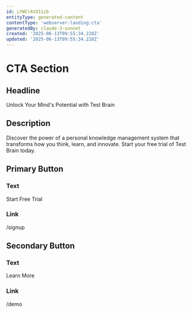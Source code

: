 ```yaml
---
id: LYWCrAtO11zb
entityType: generated-content
contentType: 'webserver:landing:cta'
generatedBy: claude-3-sonnet
created: '2025-06-13T09:55:34.228Z'
updated: '2025-06-13T09:55:34.228Z'
---
```

# CTA Section

## Headline
Unlock Your Mind's Potential with Test Brain

## Description
Discover the power of a personal knowledge management system that transforms how you think, learn, and innovate. Start your free trial of Test Brain today.

## Primary Button
### Text
Start Free Trial

### Link
/signup

## Secondary Button
### Text
Learn More

### Link
/demo
